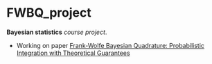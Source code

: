 # FWBQ_project

**Bayesian statistics** *course project*. 

* Working on paper [Frank-Wolfe Bayesian Quadrature: Probabilistic Integration with Theoretical Guarantees](https://arxiv.org/abs/1506.02681)
